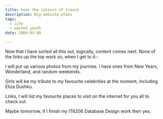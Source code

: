 ```yaml
---
title: hear the colours of trance
description: Big website plans
tags:
  - life
  - wasted youth
date: 2004-03-08

---
```


Now that I have sorted all this out, logically, content comes next. None of the links up the top work so, when I get to it:-

I will put up various photos from my journies. I have ones from New Years, Wonderland, and random weekends.

Girls will be my tribute to my favourite celebrities at the moment, including Eliza Dushku.

Links, I will list my favourite places to visit on the internet for you all to check out.

Maybe tomorrow, if I finish my IT6206 Database Design work then yes. 